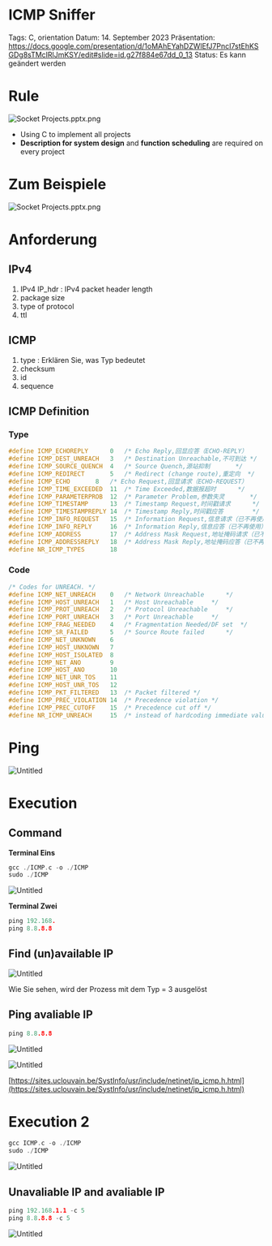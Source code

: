 # ICMP Sniffer

Tags: C, orientation
Datum: 14. September 2023
Präsentation: https://docs.google.com/presentation/d/1oMAhEYahDZWlEfJ7PncI7stEhKSGDg8sTMcIRlJmKSY/edit#slide=id.g27f884e67dd_0_13
Status: Es kann geändert werden

# Rule

![Socket Projects.pptx.png](images/Socket_Projects.pptx.png)

- Using C to implement all projects
- **Description for system design** and **function scheduling** are required on every project

# Zum Beispiele

![Socket Projects.pptx.png](images/Socket_Projects.pptx%201.png)

# Anforderung

## IPv4

1. IPv4 IP_hdr : IPv4 packet header length
2. package size
3. type of protocol
4. ttl

## ICMP

1. type : Erklären Sie, was Typ bedeutet
2. checksum
3. id
4. sequence

## ICMP Definition

### Type

```c
#define ICMP_ECHOREPLY		0	/* Echo Reply,回显应答（ECHO-REPLY） 			*/
#define ICMP_DEST_UNREACH	3	/* Destination Unreachable,不可到达	*/
#define ICMP_SOURCE_QUENCH	4	/* Source Quench,源站抑制		*/
#define ICMP_REDIRECT		5	/* Redirect (change route),重定向	*/
#define ICMP_ECHO		8	/* Echo Request,回显请求（ECHO-REQUEST）			*/
#define ICMP_TIME_EXCEEDED	11	/* Time Exceeded,数据报超时		*/
#define ICMP_PARAMETERPROB	12	/* Parameter Problem,参数失灵		*/
#define ICMP_TIMESTAMP		13	/* Timestamp Request,时间戳请求		*/
#define ICMP_TIMESTAMPREPLY	14	/* Timestamp Reply,时间戳应答		*/
#define ICMP_INFO_REQUEST	15	/* Information Request,信息请求（已不再使用）		*/
#define ICMP_INFO_REPLY		16	/* Information Reply,信息应答（已不再使用）		*/
#define ICMP_ADDRESS		17	/* Address Mask Request,地址掩码请求（已不再使用）		*/
#define ICMP_ADDRESSREPLY	18	/* Address Mask Reply,地址掩码应答（已不再使用）		*/
#define NR_ICMP_TYPES		18
```

### Code

```c
/* Codes for UNREACH. */
#define ICMP_NET_UNREACH	0	/* Network Unreachable		*/
#define ICMP_HOST_UNREACH	1	/* Host Unreachable		*/
#define ICMP_PROT_UNREACH	2	/* Protocol Unreachable		*/
#define ICMP_PORT_UNREACH	3	/* Port Unreachable		*/
#define ICMP_FRAG_NEEDED	4	/* Fragmentation Needed/DF set	*/
#define ICMP_SR_FAILED		5	/* Source Route failed		*/
#define ICMP_NET_UNKNOWN	6
#define ICMP_HOST_UNKNOWN	7
#define ICMP_HOST_ISOLATED	8
#define ICMP_NET_ANO		9
#define ICMP_HOST_ANO		10
#define ICMP_NET_UNR_TOS	11
#define ICMP_HOST_UNR_TOS	12
#define ICMP_PKT_FILTERED	13	/* Packet filtered */
#define ICMP_PREC_VIOLATION	14	/* Precedence violation */
#define ICMP_PREC_CUTOFF	15	/* Precedence cut off */
#define NR_ICMP_UNREACH		15	/* instead of hardcoding immediate value */
```

# Ping

![Untitled](images/Untitled.png)

# Execution

## Command

**Terminal Eins**

```c
gcc ./ICMP.c -o ./ICMP
sudo ./ICMP
```

![Untitled](images/Untitled%201.png)

**Terminal Zwei**

```c
ping 192.168.
ping 8.8.8.8
```

## Find (un)available IP

![Untitled](images/Untitled%202.png)

Wie Sie sehen, wird der Prozess mit dem Typ = 3 ausgelöst

## Ping avaliable IP

```c
ping 8.8.8.8
```

![Untitled](images/Untitled%203.png)

![Untitled](images/Untitled%204.png)

[https://sites.uclouvain.be/SystInfo/usr/include/netinet/ip_icmp.h.html](https://sites.uclouvain.be/SystInfo/usr/include/netinet/ip_icmp.h.html)

# Execution 2

```c
gcc ICMP.c -o ./ICMP
sudo ./ICMP
```

![Untitled](images/Untitled%205.png)

## Unavaliable IP and avaliable IP

```c
ping 192.168.1.1 -c 5
ping 8.8.8.8 -c 5
```

![Untitled](images/Untitled%206.png)